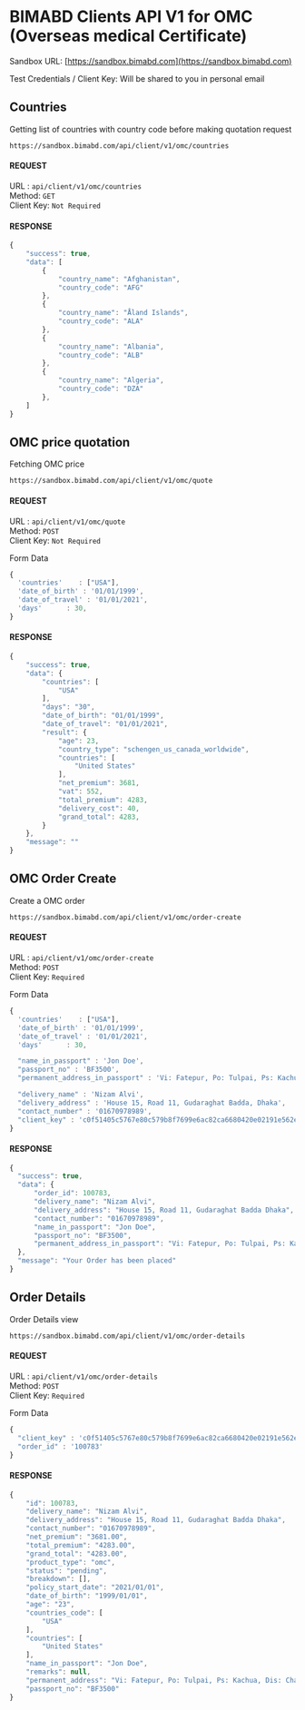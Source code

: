 # BIMABD Clients API V1 for OMC (Overseas medical Certificate)


Sandbox URL: [https://sandbox.bimabd.com](https://sandbox.bimabd.com)

Test Credentials / Client Key: Will be shared to you in personal email


## Countries       

Getting list of countries with country code before making quotation request

~~~
https://sandbox.bimabd.com/api/client/v1/omc/countries
~~~

#### REQUEST       

URL : `api/client/v1/omc/countries`               
Method: `GET`             
Client Key: `Not Required`                   

#### RESPONSE

~~~js
{
    "success": true,
    "data": [
        {
            "country_name": "Afghanistan",
            "country_code": "AFG"
        },
        {
            "country_name": "Åland Islands",
            "country_code": "ALA"
        },
        {
            "country_name": "Albania",
            "country_code": "ALB"
        },
        {
            "country_name": "Algeria",
            "country_code": "DZA"
        },
    ]
}
~~~


## OMC price quotation

Fetching OMC price 

~~~
https://sandbox.bimabd.com/api/client/v1/omc/quote
~~~

#### REQUEST       

URL : `api/client/v1/omc/quote`               
Method: `POST`             
Client Key: `Not Required`                   

Form Data     
~~~js
{
  'countries'    : ["USA"],
  'date_of_birth' : '01/01/1999',
  'date_of_travel' : '01/01/2021',
  'days'      : 30,
}
~~~


#### RESPONSE

~~~js
{
    "success": true,
    "data": {
        "countries": [
            "USA"
        ],
        "days": "30",
        "date_of_birth": "01/01/1999",
        "date_of_travel": "01/01/2021",
        "result": {
            "age": 23,
            "country_type": "schengen_us_canada_worldwide",
            "countries": [
                "United States"
            ],
            "net_premium": 3681,
            "vat": 552,
            "total_premium": 4283,
            "delivery_cost": 40,
            "grand_total": 4283,
        }
    },
    "message": ""
}
~~~


## OMC Order Create

Create a OMC order

~~~
https://sandbox.bimabd.com/api/client/v1/omc/order-create
~~~

#### REQUEST       

URL : `api/client/v1/omc/order-create`               
Method: `POST`             
Client Key: `Required`                   

Form Data     
~~~js
{
  'countries'    : ["USA"],
  'date_of_birth' : '01/01/1999',
  'date_of_travel' : '01/01/2021',
  'days'      : 30,

  "name_in_passport" : 'Jon Doe',
  "passport_no" : 'BF3500',
  "permanent_address_in_passport" : 'Vi: Fatepur, Po: Tulpai, Ps: Kachua, Dis: Chandpur',

  "delivery_name" : 'Nizam Alvi',
  "delivery_address" : 'House 15, Road 11, Gudaraghat Badda, Dhaka',
  "contact_number" : '01670978989',
  "client_key" : 'c0f51405c5767e80c579b8f7699e6ac82ca6680420e02191e562ec9c9e0308b1221865655958f435d7f8a6b863844d953fd42cd262839f3d24176525628caa2e'
}
~~~


#### RESPONSE

~~~js
{
  "success": true,
  "data": {
      "order_id": 100783,
      "delivery_name": "Nizam Alvi",
      "delivery_address": "House 15, Road 11, Gudaraghat Badda Dhaka",
      "contact_number": "01670978989",
      "name_in_passport": "Jon Doe",
      "passport_no": "BF3500",
      "permanent_address_in_passport": "Vi: Fatepur, Po: Tulpai, Ps: Kachua, Dis: Chandpur"
  },
  "message": "Your Order has been placed"
}
~~~

## Order Details 

Order Details view

~~~
https://sandbox.bimabd.com/api/client/v1/omc/order-details
~~~

#### REQUEST       

URL : `api/client/v1/omc/order-details`               
Method: `POST`             
Client Key: `Required`                   

Form Data     
~~~js
{
  "client_key" : 'c0f51405c5767e80c579b8f7699e6ac82ca6680420e02191e562ec9c9e0308b1221865655958f435d7f8a6b863844d953fd42cd262839f3d24176525628caa2e',
  "order_id" : '100783'
}
~~~


#### RESPONSE

~~~js
{
    "id": 100783,
    "delivery_name": "Nizam Alvi",
    "delivery_address": "House 15, Road 11, Gudaraghat Badda Dhaka",
    "contact_number": "01670978989",
    "net_premium": "3681.00",
    "total_premium": "4283.00",
    "grand_total": "4283.00",
    "product_type": "omc",
    "status": "pending",
    "breakdown": [],
    "policy_start_date": "2021/01/01",
    "date_of_birth": "1999/01/01",
    "age": "23",
    "countries_code": [
        "USA"
    ],
    "countries": [
        "United States"
    ],
    "name_in_passport": "Jon Doe",
    "remarks": null,
    "permanent_address": "Vi: Fatepur, Po: Tulpai, Ps: Kachua, Dis: Chandpur",
    "passport_no": "BF3500"
}
~~~


